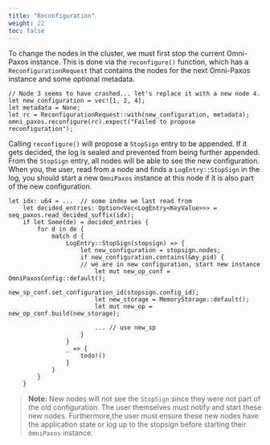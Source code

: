 ```yaml
---
title: "Reconfiguration"
weight: 22
toc: false
---
```

To change the nodes in the cluster, we must first stop the current Omni-Paxos instance. This is done via the `reconfigure()` function, which has a `ReconfigurationRequest` that contains the nodes for the next Omni-Paxos instance and some optional metadata.

```rust,edition2018,no_run,noplaypen
// Node 3 seems to have crashed... let's replace it with a new node 4.
let new_configuration = vec![1, 2, 4];
let metadata = None;
let rc = ReconfigurationRequest::with(new_configuration, metadata);
omni_paxos.reconfigure(rc).expect("Failed to propose reconfiguration");
```

Calling ``reconfigure()`` will propose a `StopSign` entry to be appended. If it gets decided, the log is sealed and prevented from being further appended. From the `StopSign` entry, all nodes will be able to see the new configuration. When you, the user, read from a node and finds a `LogEntry::StopSign` in the log, you should start a new `OmniPaxos` instance at this node if it is also part of the new configuration.

```rust,edition2018,no_run,noplaypen
let idx: u64 = ...  // some index we last read from
    let decided_entries: Option<Vec<LogEntry<KeyValue>>> = seq_paxos.read_decided_suffix(idx);
    if let Some(de) = decided_entries {
        for d in de {
            match d {
                LogEntry::StopSign(stopsign) => {
                    let new_configuration = stopsign.nodes;
                    if new_configuration.contains(&my_pid) {
                    // we are in new configuration, start new instance
                        let mut new_op_conf = OmniPaxosConfig::default();
                        new_sp_conf.set_configuration_id(stopsign.config_id);
                        let new_storage = MemoryStorage::default();
                        let mut new_op = new_op_conf.build(new_storage);
                        
                        ... // use new_sp
                    }
                }
                _ => {
                    todo!()
                }
            }
        }
    }
```

> **Note:** New nodes will not see the `StopSign` since they were not part of the old configuration. The user themselves must notify and start these new nodes. Furthermore,the user must ensure these new nodes have the application state or log up to the stopsign before starting their `OmniPaxos` instance.